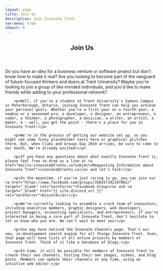 ```yaml
---
layout: page
title: Join Us
description: Join Innovate Trent
nav-menu: true
showit: 0
---
```


<!-- Main -->
<div id="main" class="alt">

<!-- I think all the Vue stuff has to be in its own little div#app -->
<div id="app">
  <particles></particles>
  <modal text="Hello There!"></modal>
</div>

<!-- One -->
<section id="one">
	<div class="inner">
		<header class="major">
			<h1>Join Us</h1>
		</header>
		<p>Do you have an idea for a business venture or software project but don't know how to make it real? Are you looking to become part of the vanguard of future-focused thinkers and doers at Trent University? Maybe you're looking to join a group of like-minded individuals, and you'd like to make friends while adding to your professional network?</p>

		<p>Well, if you're a student at Trent University's Symons Campus in Peterborough, Ontario, joining Innovate Trent can help you achieve your personal goals. Whether you're a first-year or a fourth-year; a newbie or a seasoned pro; a developer, a designer, an entrepreneur, a coder, a thinker, a photographer, a musician, a writer, an artist, a maker, a - well, you get the point - there's a place for you in Innovate Trent!</p>

		<p>We're in the process of getting our website set up, so you might see some funny placeholder texts here or graphical glitches there. But, when Clubs and Groups Day 2019 arrives, be sure to come to our booth. We're already excited!</p>

		<p>If you have any questions about what exactly Innovate Trent is, please feel free to drop us a line at <a href="mailto:innovate@trentu.ca?subject=Requesting Information about Innovate Trent">innovate@trentu.ca</a> and let's talk!</p>

		<p>In the meantime, if you're just raring to go, you can join our <a href="https://www.facebook.com/groups/350257192197862/" target="_blank" rel="noreferrer">Facebook Group</a> and <a target="_blank" href="{{ site.discord_url }}" rel="noreferrer">Discord</a>!</p>

		<p>We're currently looking to assemble a crack team of innovators, including executive members, graphic designers, web developers, project managers, accounting specialists, and entrepreneurs. If you're interested in being a core part of Innovate Trent, don't hesitate to let us know who you are. We can't wait to meet you!</p>

		<p>You may have noticed the Innovate Channels page. That's our new, in-development search engine for all things Innovate Trent. Soon, that page will have lists of all active projects by members of Innovate Trent. Think of it like a database of blogs.</p>

		<p>In time, it will be possible for members of Innovate Trent to create their own channels, hosting their own images, videos, and blog posts. Members can update their channels at any time, using an intuitive web editor.</p>
</div>
</section>
</div>
